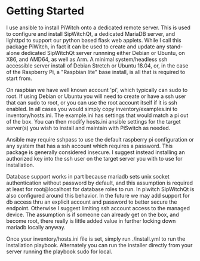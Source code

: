 Getting Started
===============

I use ansible to install PiWitch onto a dedicated remote server.  This is used
to configure and install SipWitchQt, a dedicated MariaDB server, and lighttpd
to support our python based flask web applets.  While I call this package
PiWitch, in fact it can be used to create and update any stand-alone dedicated
SipWitchQt server runnning either Debian or Ubuntu, on X86, and AMD64, as well
as Arm.  A minimal system/headless ssh accessible server install of Debian
Stretch or Ubuntu 18.04, or, in the case of the Raspberry Pi, a "Raspbian
lite" base install, is all that is required to start from.

On raspbian we have well known account 'pi', which typically can sudo to root.
If using Debian or Ubuntu you will need to create or have a ssh user that can
sudo to root, or you can use the root account itself if it is ssh enabled. In
all cases you would simply copy inventory/examples.ini to inventory/hosts.ini.
The example.ini has settings that would match a pi out of the box.  You can
then modify hosts.ini ansible settings for the target server(s) you wish to
install and maintain with PiSwitch as needed.  

Ansible may require sshpass to use the default raspberry pi configuration
or any system that has a ssh account which requires a password.  This package
is generally considered insecure.  I suggest instead installing an authorized
key into the ssh user on the target server you with to use for installation.

Database support works in part because mariadb sets unix socket authentication
without password by default, and this assumption is required at least for
root@localhost for database roles to run.  In piwitch SipWitchQt is also
configured around this behavior.  In the future we may add support for db
access thru an explicit account and password to better secure the endpoint.
Otherwise I suggest limiting ssh account access to the managed device.  The
assumption is if someone can already get on the box, and become root, there
really is little added value in further locking down mariadb locally anyway.

Once your inventory/hosts.ini file is set, simply run ./install.yml to run
the installation playbook.  Alternately you can run the installer directly
from your server running the playbook sudo for local.



